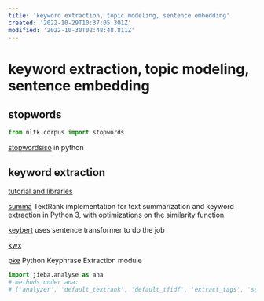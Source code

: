 ```yaml
---
title: 'keyword extraction, topic modeling, sentence embedding'
created: '2022-10-29T10:37:05.301Z'
modified: '2022-10-30T02:48:48.811Z'
---
```


# keyword extraction, topic modeling, sentence embedding


## stopwords

```python
from nltk.corpus import stopwords
```

[stopwordsiso](https://github.com/stopwords-iso/stopwords-iso/tree/master/python) in python

## keyword extraction

[tutorial and libraries](https://heartbeat.comet.ml/keyword-extraction-with-python-498bc18aadc)

[summa](https://pypi.org/project/summa/) TextRank implementation for text summarization and keyword extraction in Python 3, with optimizations on the similarity function.

[keybert](https://blog.csdn.net/whatwho_518/article/details/124481742) uses sentence transformer to do the job

[kwx](https://pypi.org/project/kwx/)

[pke](https://github.com/boudinfl/pke) Python Keyphrase Extraction module

```python
import jieba.analyse as ana
# methods under ana:
# ['analyzer', 'default_textrank', 'default_tfidf', 'extract_tags', 'set_idf_path', 'set_stop_words', 'textrank', 'tfidf']
```

